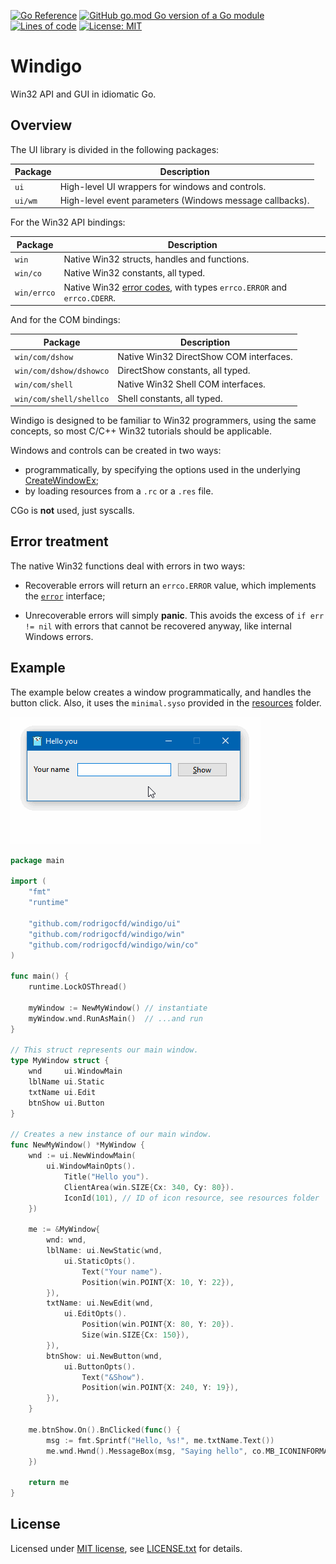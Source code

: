 [![Go Reference](https://pkg.go.dev/badge/github.com/rodrigocfd/windigo.svg)](https://pkg.go.dev/github.com/rodrigocfd/windigo)
[![GitHub go.mod Go version of a Go module](https://img.shields.io/github/go-mod/go-version/rodrigocfd/windigo.svg)](https://github.com/rodrigocfd/windigo)
[![Lines of code](https://tokei.rs/b1/github/rodrigocfd/windigo)](https://github.com/rodrigocfd/windigo)
[![License: MIT](https://img.shields.io/badge/License-MIT-yellow.svg)](https://opensource.org/licenses/MIT)

# Windigo

Win32 API and GUI in idiomatic Go.

## Overview

The UI library is divided in the following packages:

| Package | Description |
| - | - |
| `ui` | High-level UI wrappers for windows and controls. |
| `ui/wm` | High-level event parameters (Windows message callbacks). |

For the Win32 API bindings:

| Package | Description |
| - | - |
| `win` | Native Win32 structs, handles and functions. |
| `win/co` | Native Win32 constants, all typed. |
| `win/errco` | Native Win32 [error codes](https://docs.microsoft.com/en-us/windows/win32/debug/system-error-codes), with types `errco.ERROR` and `errco.CDERR`. |

And for the COM bindings:

| Package | Description |
| - | - |
| `win/com/dshow` | Native Win32 DirectShow COM interfaces. |
| `win/com/dshow/dshowco` | DirectShow constants, all typed. |
| `win/com/shell` | Native Win32 Shell COM interfaces. |
| `win/com/shell/shellco` | Shell constants, all typed. |

Windigo is designed to be familiar to Win32 programmers, using the same concepts, so most C/C++ Win32 tutorials should be applicable.

Windows and controls can be created in two ways:

* programmatically, by specifying the options used in the underlying [CreateWindowEx](https://docs.microsoft.com/en-us/windows/win32/api/winuser/nf-winuser-createwindowexw);
* by loading resources from a `.rc` or a `.res` file.

CGo is **not** used, just syscalls.

## Error treatment

The native Win32 functions deal with errors in two ways:

* Recoverable errors will return an `errco.ERROR` value, which implements the [`error`](https://golang.org/pkg/builtin/#error) interface;

* Unrecoverable errors will simply **panic**. This avoids the excess of `if err != nil` with errors that cannot be recovered anyway, like internal Windows errors.

## Example

The example below creates a window programmatically, and handles the button click. Also, it uses the `minimal.syso` provided in the [resources](resources/) folder.

![Screen capture](example.gif)

```go
package main

import (
    "fmt"
    "runtime"

    "github.com/rodrigocfd/windigo/ui"
    "github.com/rodrigocfd/windigo/win"
    "github.com/rodrigocfd/windigo/win/co"
)

func main() {
    runtime.LockOSThread()

    myWindow := NewMyWindow() // instantiate
    myWindow.wnd.RunAsMain()  // ...and run
}

// This struct represents our main window.
type MyWindow struct {
    wnd     ui.WindowMain
    lblName ui.Static
    txtName ui.Edit
    btnShow ui.Button
}

// Creates a new instance of our main window.
func NewMyWindow() *MyWindow {
    wnd := ui.NewWindowMain(
        ui.WindowMainOpts().
            Title("Hello you").
            ClientArea(win.SIZE{Cx: 340, Cy: 80}).
            IconId(101), // ID of icon resource, see resources folder
    })

    me := &MyWindow{
        wnd: wnd,
        lblName: ui.NewStatic(wnd,
            ui.StaticOpts().
                Text("Your name").
                Position(win.POINT{X: 10, Y: 22}),
        }),
        txtName: ui.NewEdit(wnd,
            ui.EditOpts().
                Position(win.POINT{X: 80, Y: 20}).
                Size(win.SIZE{Cx: 150}),
        }),
        btnShow: ui.NewButton(wnd,
            ui.ButtonOpts().
                Text("&Show").
                Position(win.POINT{X: 240, Y: 19}),
        }),
    }

    me.btnShow.On().BnClicked(func() {
        msg := fmt.Sprintf("Hello, %s!", me.txtName.Text())
        me.wnd.Hwnd().MessageBox(msg, "Saying hello", co.MB_ICONINFORMATION)
    })

    return me
}
```

## License

Licensed under [MIT license](https://opensource.org/licenses/MIT), see [LICENSE.txt](LICENSE.txt) for details.
